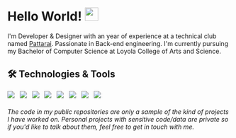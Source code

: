 # Hello World! <img src="https://raw.githubusercontent.com/MartinHeinz/MartinHeinz/master/wave.gif" width="30px">

I'm Developer & Designer with an year of experience at a technical club named [Pattarai](http://pattarai.in "www.pattarai.in"). Passionate in Back-end engineering. I'm currently pursuing my Bachelor of Computer Science at Loyola College of Arts and Science.


## 🛠 Technologies & Tools
![](https://img.shields.io/badge/Python--informational?style=flat&logo=python&logoColor=white&color=2bbc8a) &nbsp;
![](https://img.shields.io/badge/HTML--informational?style=flat&logo=HTML5&logoColor=white&color=2bbc8a) &nbsp;
![](https://img.shields.io/badge/JavaScript--informational?style=flat&logo=javascript&logoColor=white&color=2bbc8a) &nbsp;
![](https://img.shields.io/badge/Bootstarp--informational?style=flat&logo=Bootstrap&logoColor=white&color=2bbc8a) &nbsp;
![](https://img.shields.io/badge/Flask--informational?style=flat&logo=Flask&logoColor=white&color=2bbc8a) &nbsp;
![](https://img.shields.io/badge/ReactJs--informational?style=flat&logo=React&logoColor=white&color=2bbc8a) &nbsp;
![](https://img.shields.io/badge/MySQL--informational?style=flat&logo=MySQL&logoColor=white&color=2bbc8a) &nbsp;
![](https://img.shields.io/badge/Illustrator--informational?style=flat&logo=Adobe-Illustrator&logoColor=white&color=2bbc8a)


###### The code in my public repositories are only a sample of the kind of projects I have worked on. Personal projects with sensitive code/data are private so if you'd like to talk about them, feel free to get in touch with me.
